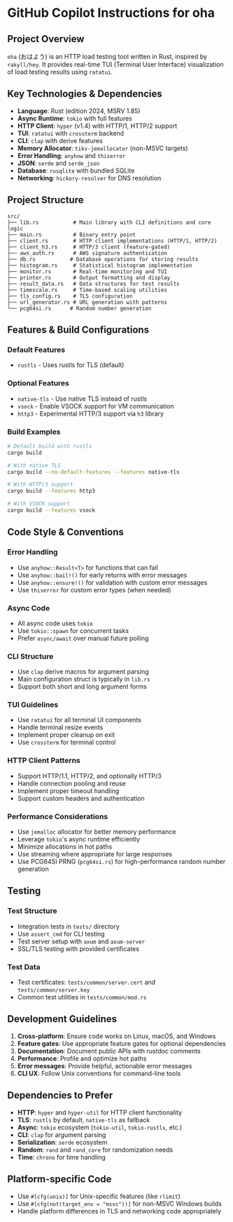 # GitHub Copilot Instructions for oha

## Project Overview

`oha` (おはよう) is an HTTP load testing tool written in Rust, inspired by `rakyll/hey`. It provides real-time TUI (Terminal User Interface) visualization of load testing results using `ratatui`.

## Key Technologies & Dependencies

- **Language**: Rust (edition 2024, MSRV 1.85)
- **Async Runtime**: `tokio` with full features
- **HTTP Client**: `hyper` (v1.4) with HTTP/1, HTTP/2 support
- **TUI**: `ratatui` with `crossterm` backend
- **CLI**: `clap` with derive features
- **Memory Allocator**: `tikv-jemallocator` (non-MSVC targets)
- **Error Handling**: `anyhow` and `thiserror`
- **JSON**: `serde` and `serde_json`
- **Database**: `rusqlite` with bundled SQLite
- **Networking**: `hickory-resolver` for DNS resolution

## Project Structure

```
src/
├── lib.rs           # Main library with CLI definitions and core logic
├── main.rs          # Binary entry point
├── client.rs        # HTTP client implementations (HTTP/1, HTTP/2)
├── client_h3.rs     # HTTP/3 client (feature-gated)
├── aws_auth.rs      # AWS signature authentication
├── db.rs           # Database operations for storing results
├── histogram.rs     # Statistical histogram implementation
├── monitor.rs       # Real-time monitoring and TUI
├── printer.rs       # Output formatting and display
├── result_data.rs   # Data structures for test results
├── timescale.rs     # Time-based scaling utilities
├── tls_config.rs    # TLS configuration
├── url_generator.rs # URL generation with patterns
└── pcg64si.rs      # Random number generation
```

## Features & Build Configurations

### Default Features
- `rustls` - Uses rustls for TLS (default)

### Optional Features
- `native-tls` - Use native TLS instead of rustls
- `vsock` - Enable VSOCK support for VM communication
- `http3` - Experimental HTTP/3 support via `h3` library

### Build Examples
```bash
# Default build with rustls
cargo build

# With native TLS
cargo build --no-default-features --features native-tls

# With HTTP/3 support
cargo build --features http3

# With VSOCK support
cargo build --features vsock
```

## Code Style & Conventions

### Error Handling
- Use `anyhow::Result<T>` for functions that can fail
- Use `anyhow::bail!()` for early returns with error messages
- Use `anyhow::ensure!()` for validation with custom error messages
- Use `thiserror` for custom error types (when needed)

### Async Code
- All async code uses `tokio`
- Use `tokio::spawn` for concurrent tasks
- Prefer `async/await` over manual future polling

### CLI Structure
- Use `clap` derive macros for argument parsing
- Main configuration struct is typically in `lib.rs`
- Support both short and long argument forms

### TUI Guidelines
- Use `ratatui` for all terminal UI components
- Handle terminal resize events
- Implement proper cleanup on exit
- Use `crossterm` for terminal control

### HTTP Client Patterns
- Support HTTP/1.1, HTTP/2, and optionally HTTP/3
- Handle connection pooling and reuse
- Implement proper timeout handling
- Support custom headers and authentication

### Performance Considerations
- Use `jemalloc` allocator for better memory performance
- Leverage `tokio`'s async runtime efficiently
- Minimize allocations in hot paths
- Use streaming where appropriate for large responses
- Use PCG64SI PRNG (`pcg64si.rs`) for high-performance random number generation

## Testing

### Test Structure
- Integration tests in `tests/` directory
- Use `assert_cmd` for CLI testing
- Test server setup with `axum` and `axum-server`
- SSL/TLS testing with provided certificates

### Test Data
- Test certificates: `tests/common/server.cert` and `tests/common/server.key`
- Common test utilities in `tests/common/mod.rs`

## Development Guidelines

1. **Cross-platform**: Ensure code works on Linux, macOS, and Windows
2. **Feature gates**: Use appropriate feature gates for optional dependencies
3. **Documentation**: Document public APIs with rustdoc comments
4. **Performance**: Profile and optimize hot paths
5. **Error messages**: Provide helpful, actionable error messages
6. **CLI UX**: Follow Unix conventions for command-line tools

## Dependencies to Prefer

- **HTTP**: `hyper` and `hyper-util` for HTTP client functionality
- **TLS**: `rustls` by default, `native-tls` as fallback
- **Async**: `tokio` ecosystem (`tokio-util`, `tokio-rustls`, etc.)
- **CLI**: `clap` for argument parsing
- **Serialization**: `serde` ecosystem
- **Random**: `rand` and `rand_core` for randomization needs
- **Time**: `chrono` for time handling

## Platform-specific Code

- Use `#[cfg(unix)]` for Unix-specific features (like `rlimit`)
- Use `#[cfg(not(target_env = "msvc"))]` for non-MSVC Windows builds
- Handle platform differences in TLS and networking code appropriately
